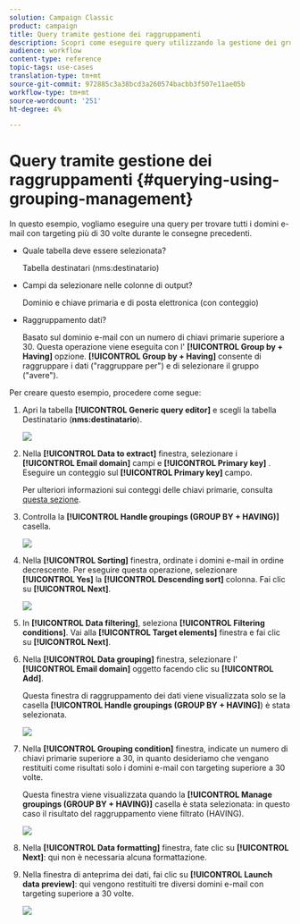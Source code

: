 ```yaml
---
solution: Campaign Classic
product: campaign
title: Query tramite gestione dei raggruppamenti
description: Scopri come eseguire query utilizzando la gestione dei gruppi
audience: workflow
content-type: reference
topic-tags: use-cases
translation-type: tm+mt
source-git-commit: 972885c3a38bcd3a260574bacbb3f507e11ae05b
workflow-type: tm+mt
source-wordcount: '251'
ht-degree: 4%

---
```



# Query tramite gestione dei raggruppamenti {#querying-using-grouping-management}

In questo esempio, vogliamo eseguire una query per trovare tutti i domini e-mail con targeting più di 30 volte durante le consegne precedenti.

* Quale tabella deve essere selezionata?

   Tabella destinatari (nms:destinatario)

* Campi da selezionare nelle colonne di output?

   Dominio e chiave primaria e di posta elettronica (con conteggio)

* Raggruppamento dati?

   Basato sul dominio e-mail con un numero di chiavi primarie superiore a 30. Questa operazione viene eseguita con l&#39; **[!UICONTROL Group by + Having]** opzione. **[!UICONTROL Group by + Having]** consente di raggruppare i dati (&quot;raggruppare per&quot;) e di selezionare il gruppo (&quot;avere&quot;).

Per creare questo esempio, procedere come segue:

1. Apri la tabella **[!UICONTROL Generic query editor]** e scegli la tabella Destinatario (**nms:destinatario**).

   ![](assets/query_editor_02.png)

1. Nella **[!UICONTROL Data to extract]** finestra, selezionare i **[!UICONTROL Email domain]** campi e **[!UICONTROL Primary key]** . Eseguire un conteggio sul **[!UICONTROL Primary key]** campo.

   Per ulteriori informazioni sui conteggi delle chiavi primarie, consulta [questa sezione](../../platform/using/defining-filter-conditions.md#building-expressions).

1. Controlla la **[!UICONTROL Handle groupings (GROUP BY + HAVING)]** casella.

   ![](assets/query_editor_nveau_29.png)

1. Nella **[!UICONTROL Sorting]** finestra, ordinate i domini e-mail in ordine decrescente. Per eseguire questa operazione, selezionare **[!UICONTROL Yes]** la **[!UICONTROL Descending sort]** colonna. Fai clic su **[!UICONTROL Next]**.

   ![](assets/query_editor_nveau_70.png)

1. In **[!UICONTROL Data filtering]**, seleziona **[!UICONTROL Filtering conditions]**. Vai alla **[!UICONTROL Target elements]** finestra e fai clic su **[!UICONTROL Next]**.
1. Nella **[!UICONTROL Data grouping]** finestra, selezionare l&#39; **[!UICONTROL Email domain]** oggetto facendo clic su **[!UICONTROL Add]**.

   Questa finestra di raggruppamento dei dati viene visualizzata solo se la casella **[!UICONTROL Handle groupings (GROUP BY + HAVING]**) è stata selezionata.

   ![](assets/query_editor_blocklist_04.png)

1. Nella **[!UICONTROL Grouping condition]** finestra, indicate un numero di chiavi primarie superiore a 30, in quanto desideriamo che vengano restituiti come risultati solo i domini e-mail con targeting superiore a 30 volte.

   Questa finestra viene visualizzata quando la **[!UICONTROL Manage groupings (GROUP BY + HAVING)]** casella è stata selezionata: in questo caso il risultato del raggruppamento viene filtrato (HAVING).

   ![](assets/query_editor_blocklist_05.png)

1. Nella **[!UICONTROL Data formatting]** finestra, fate clic su **[!UICONTROL Next]**: qui non è necessaria alcuna formattazione.
1. Nella finestra di anteprima dei dati, fai clic su **[!UICONTROL Launch data preview]**: qui vengono restituiti tre diversi domini e-mail con targeting superiore a 30 volte.

   ![](assets/query_editor_blocklist_06.png)
